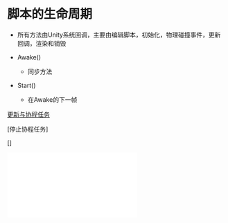 # 脚本的生命周期

- 所有方法由Unity系统回调，主要由编辑脚本，初始化，物理碰撞事件，更新回调，渲染和销毁

- Awake()
  - 同步方法
- Start()  
  - 在Awake的下一帧
  
[更新与协程任务](Unity_Script_Update_and_Coroutine.md)

[停止协程任务]

[]


![Unity脚本生命周期](Unity脚本生命周期.excalidraw.md)

